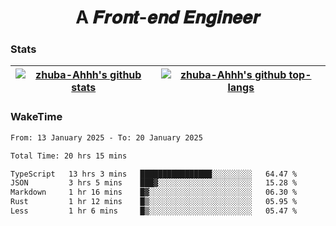 <h1 align="center">A 𝑭𝒓𝒐𝒏𝒕-𝒆𝒏𝒅 𝑬𝒏𝒈𝒊𝒏𝒆𝒆𝒓</h1>

### Stats

| <a href="https://github.com/zhuba-Ahhh"><img align="center" src="https://github-readme-stats.vercel.app/api?username=zhuba-Ahhh&hide_title=true&hide_border=true&show_icons=trueline_height=21&text_color=000&icon_color=000&bg_color=0,ea6161,ffc64d,fffc4d,52fa5a&theme=graywhite" alt="zhuba-Ahhh's github stats" /> </a> | <a href="https://github.com/zhuba-Ahhh"><img align="center" src="https://github-readme-stats.vercel.app/api/top-langs/?username=zhuba-Ahhh&hide_title=true&hide_border=true&layout=compact&hide_border=true&show_icons=trueline_height=40&text_color=000&icon_color=000&bg_color=0,ea6161,ffc64d,fffc4d,52fa5a&theme=graywhite&langs_count=6" alt="zhuba-Ahhh's github top-langs"/> </a> |
| ------------- | ------------- |

### WakeTime

<!--START_SECTION:waka-->

```txt
From: 13 January 2025 - To: 20 January 2025

Total Time: 20 hrs 15 mins

TypeScript   13 hrs 3 mins   ████████████████░░░░░░░░░   64.47 %
JSON         3 hrs 5 mins    ███▓░░░░░░░░░░░░░░░░░░░░░   15.28 %
Markdown     1 hr 16 mins    █▓░░░░░░░░░░░░░░░░░░░░░░░   06.30 %
Rust         1 hr 12 mins    █▒░░░░░░░░░░░░░░░░░░░░░░░   05.95 %
Less         1 hr 6 mins     █▒░░░░░░░░░░░░░░░░░░░░░░░   05.47 %
```

<!--END_SECTION:waka-->
